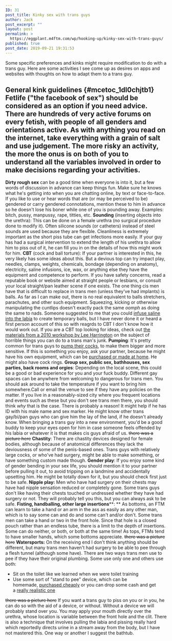 ```yaml
---
ID: 31
post_title: Kinky sex with trans guys
author: Jack
post_excerpt: ""
layout: post
permalink: >
  https://eggplant.m4ftm.com/wp/hooking-up/kinky-sex-with-trans-guys/
published: true
post_date: 2019-09-21 19:31:53
---
```

<p id="mcetoc_1dl0chjtb0">
  Some specific preferences and kinks might require modification to do with a trans guy. Here are some activities I see come up as desires on apps and websites with thoughts on how to adapt them to a trans guy.
</p>

## General kink guidelines {#mcetoc_1dl0chjtb1} Fetlife ("the facebook of sex") should be considered as an option if you need advice. There are hundreds of very active forums on every fetish, with people of all genders and orientations active. As with anything you read on the internet, take everything with a grain of salt and use judgement. The more risky an activity, the more the onus is on both of you to understand all the variables involved in order to make decisions regarding your activities. 

**Dirty rough sex** can be a good time when everyone is into it, but a few words of discussion in advance can keep things fun. Make sure he knows what he's getting into when you are chatting online, by text or face-to-face. If you like to use or hear words that are (or may be perceived to be) gendered or carry gendered connotations, mention these to him in advance so he doesn't lose his boner while one of you is pounding away. Examples: bitch, pussy, manpussy, rape, titties, etc. **Sounding** (inserting objects into the urethra): This can be done on a female urethra (no surgical procedure done to modify it). Often silicone sounds (or catheters) instead of steel sounds are used because they are flexible. Cleanliness is extremely important as the short piss tube can get infections more easily. If your guy has had a surgical intervention to extend the length of his urethra to allow him to piss out of it, he can fill you in on the details of how this might work for him. **CBT** (cock and ball torture): If your partner is interested in this, he very likely has some ideas about this. But a devious top can try impact play, needles, clamps, weights, chemicals, bondage (depending on anatomy), electricity, saline infusions, ice, wax, or anything else they have the equipment and competence to perform. If you have safety concerns, read a reputable book or website aimed at straight people or lesbians, or consult your local straight/pan leather scene if one exists. The one thing cis men have that is difficult to replace in trans men (unless they've had implants) is balls. As far as I can make out, there is no real equivalent to balls stretchers, parachutes, and other such equipment. Squeezing, kicking or otherwise manipulating the cuntlips doesn't exactly pack the same *oomph* as doing the same to nads. Someone suggested to me that you could [infuse saline into the labia][1] to create temporary balls, but I have never done it or heard a first person account of this so with reagrds to CBT I don't know how it would work out. If you are a CBT top looking for ideas, check out [the materials from a 2010 workshop by Lee Harrington][2] on the subject of horrible things you can do to a trans man's junk. **Pumping**: It's pretty common for trans guys to [pump their cocks][3], to make them bigger and more sensitive. If this is something you enjoy, ask your partner, because he might have his own equipment, which can be [purchased or made at home][4]. He might also have cock rings. **Group sex, public sex, bathhouses, sex parties, back rooms and orgies**: Depending on the local scene, this could be a good or bad experience for you and your fuck buddy. Different gay spaces can be anywhere from welcoming to dangerous for trans men. You should ask around to take the temperature if you want to bring him somewhere.Call or email the venue to see if they have any policies on the matter. If you live in a reasonably-sized city where you frequent locations and events such as these but you don't see trans men there, you should think *why* that is the case. There is probably a reason! It might help if he has ID with his male name and sex marker. He might know other trans gay/bi/pan guys who can give him the lay of the land, if he doesn't already know. When bringing a trans guy into a new environment, you'd be a good buddy to keep your eyes open for him in case someone feels offended by his labia or whatever it is that makes cis guys afraid of us. <del>there was a picture here</del> **Chastity**: There are chastity devices designed for female bodies, although because of anatomical differences they lack the deviousness of some of the penis-based ones. Trans guys with relatively large cocks, or who've had surgery, might be able to make something, or have something custom made though. **Gender play**: If you enjoy some kind of gender bending in your sex life, you should mention it to your partner before pulling it out, to avoid tripping on a landmine and accidentally upsetting him. He might be totally down for it, but you should check first just to be safe. **Nipple play:** Men who have had surgery on their chests may have had nipple sensation reduced or completely gone. Some trans guys don't like having their chests touched or undressed whether they have had surgery or not. They will probably tell you this, but you can always ask to be safe. **Fisting, handballing, other large insertions****: ** As bottoms, an FTM can learn to take a hand or an arm in the ass as easily as any other man, which is to say some can and do and some can't and/or don't. Some trans men can take a hand or two in the front hole. Since that hole is a closed pouch rather than an endless tube, there is a limit to the depth of insertions. Some can do neither, or both, or both at the same time! As tops, FTMs tend to have smaller hands, which some bottoms appreciate. <del>there was a picture here</del> **Watersports:** On the receiving end I don't think anything should be different, but many trans men haven't had surgery to be able to pee through a flesh tunnel (although some have). There are two ways trans men use to pee if they have their original plumbing. Some use only one and others use both: 
*   Sit on the toilet like we learned when we were toilet training
*   Use some sort of "stand to pee" device, which can be homemade, [purchased cheaply][5] or you can drop some cash and get a [really realistic one][6]

<del>there was a picture here</del> If you want a trans guy to piss on you or in you, he can do so with the aid of a device, or without. Without a device we will probably stand over you. You may apply your mouth directly over the urethra, whose location is variable between the front hole and the clit. There is also a technique that involves pulling the labia and pissing really hard which reportedly directs urine in a stream away from the body, but I have not mastered this. One way or another I suggest the bathtub.

 [1]: http://www.xtube.com/video-watch/FTM-saline-infusion-19609382
 [2]: http://passionandsoul.com/journal/ftm-cbt
 [3]: http://www.xtube.com/video-watch/Ftm-Cock-Pump-20494632
 [4]: http://transguys.com/features/ftm-pumping-primer
 [5]: http://www.ftmessentials.com/collections/stp-devices
 [6]: http://transthetics.com/shop/